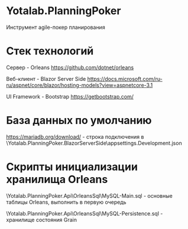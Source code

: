 # Yotalab.PlanningPoker
Инструмент agile-покер планирования

# Стек технологий
Сервер - Orleans https://github.com/dotnet/orleans

Веб-клиент - Blazor Server Side https://docs.microsoft.com/ru-ru/aspnet/core/blazor/hosting-models?view=aspnetcore-3.1

UI Framework - Bootstrap https://getbootstrap.com/

# База данных по умолчанию
https://mariadb.org/download/ - строка подключения в \Yotalab.PlanningPoker.BlazorServerSide\appsettings.Development.json

# Скрипты инициализации хранилища Orleans
\Yotalab.PlanningPoker.Api\OrleansSql\MySQL-Main.sql - основные таблицы Orleans, выполнить в первую очередь

\Yotalab.PlanningPoker.Api\OrleansSql\MySQL-Persistence.sql - хранилище состояния Grain

